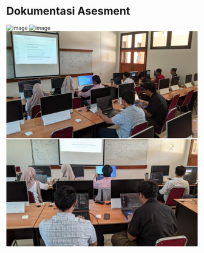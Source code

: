 # Dokumentasi Asesment

![image](https://github.com/kerjabhakti/SISTER_3B/assets/15622730/058c8f3e-a772-4e80-b1d7-7710df45b0a2)
![image](https://github.com/kerjabhakti/SISTER_3B/assets/15622730/58a9cf03-4349-4755-828a-85b6da94aff8)
![image](https://raw.githubusercontent.com/BryanFlava/asset-gambar/main/WhatsApp%20Image%202023-06-09%20at%2009.21.20.jpeg)
![image](https://raw.githubusercontent.com/BryanFlava/asset-gambar/main/WhatsApp%20Image%202023-06-09%20at%2009.21.21.jpeg)

